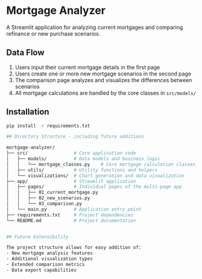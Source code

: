 # Mortgage Analyzer

A Streamlit application for analyzing current mortgages and comparing refinance or new purchase scenarios.

## Data Flow

1. Users input their current mortgage details in the first page
2. Users create one or more new mortgage scenarios in the second page
3. The comparison page analyzes and visualizes the differences between scenarios
4. All mortgage calculations are handled by the core classes in `src/models/`

## Installation

```bash
pip install -r requirements.txt

## Directory Structure - including future additions

mortgage-analyzer/
├── src/                 # Core application code
│   ├── models/          # Data models and business logic
│   │   └── mortgage_classes.py    # Core mortgage calculation classes
│   ├── utils/           # Utility functions and helpers
│   └── visualizations/  # Chart generation and data visualization
├── app/                 # Streamlit application
│   ├── pages/           # Individual pages of the multi-page app
│   │   ├── 01_current_mortgage.py
│   │   ├── 02_new_scenarios.py
│   │   └── 03_comparison.py
│   └── main.py          # Application entry point
├── requirements.txt     # Project dependencies
└── README.md            # Project documentation


## Future Extensibility

The project structure allows for easy addition of:
- New mortgage analysis features
- Additional visualization types
- Extended comparison metrics
- Data export capabilities
